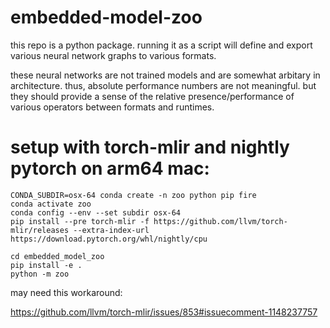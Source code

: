 # embedded-model-zoo

<!-- setup without torch-mlir with release pytorch:

`conda create -f environment.yml`
`conda activate zoo`
`pip install -e .`
`python -m zoo` -->

this repo is a python package. running it as a script will define and export various neural network graphs to various formats.

these neural networks are not trained models and are somewhat arbitary in architecture. thus, absolute performance numbers are not meaningful. but they should provide a sense of the relative presence/performance of various operators between formats and runtimes.

# setup with torch-mlir and nightly pytorch on arm64 mac:

```
CONDA_SUBDIR=osx-64 conda create -n zoo python pip fire
conda activate zoo
conda config --env --set subdir osx-64
pip install --pre torch-mlir -f https://github.com/llvm/torch-mlir/releases --extra-index-url https://download.pytorch.org/whl/nightly/cpu

cd embedded_model_zoo
pip install -e .
python -m zoo
```

may need this workaround:

https://github.com/llvm/torch-mlir/issues/853#issuecomment-1148237757